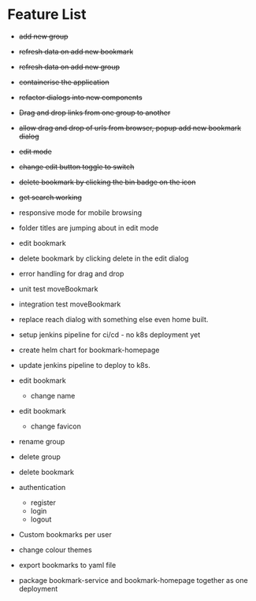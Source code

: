 # Feature List

- ~~add new group~~

- ~~refresh data on add new bookmark~~

- ~~refresh data on add new group~~

- ~~containerise the application~~

- ~~refactor dialogs into new components~~

- ~~Drag and drop links from one group to another~~

- ~~allow drag and drop of urls from browser, popup add new bookmark dialog~~

- ~~edit mode~~

- ~~change edit button toggle to switch~~

- ~~delete bookmark by clicking the bin badge on the icon~~

- ~~get search working~~

- responsive mode for mobile browsing

- folder titles are jumping about in edit mode

- edit bookmark

- delete bookmark by clicking delete in the edit dialog

- error handling for drag and drop

- unit test moveBookmark

- integration test moveBookmark

- replace reach dialog with something else even home built.

- setup jenkins pipeline for ci/cd - no k8s deployment yet

- create helm chart for bookmark-homepage

- update jenkins pipeline to deploy to k8s.

- edit bookmark
    - change name

- edit bookmark
    - change favicon

- rename group

- delete group

- delete bookmark

- authentication
    - register
    - login
    - logout

- Custom bookmarks per user

- change colour themes

- export bookmarks to yaml file

- package bookmark-service and bookmark-homepage together as one deployment


